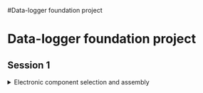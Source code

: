 #Data-logger foundation project

# Data-logger foundation project

## Session 1


<details>
  <Summary>Electronic component selection and assembly</Summary>
  
_What bits, why, and what are the strengths and limitations_

>Parts List:

|Part | Cost | Description | Datasheet |
|-----|------|-------------|-----------|
| Micro controller | 2.96NZD | [ESP32-C3 SuperMini WIFI/Bluetooth Development Board](https://www.aliexpress.com/item/1005005877531694.html) | Datasheet |
| Temp/Humidty/Pressure Sensor | 3.27NZD | [BME280 3.3V](https://www.aliexpress.com/item/1005006098059302.html) | Datasheet |
| Real Time Clock module | 1.64NZD | [DS3231 I2C](https://www.aliexpress.com/item/32822420722.html) | Datasheet |
| TF Card module | 0.69NZD | [TF Card Memory Shield Module SPI](https://www.aliexpress.com/item/32346771288.html) | Datasheet |
| TF memory card | 3.00NZD | [Off-brand 16GB TF/micro SD Card](https://www.aliexpress.com/item/1005001617961938.html?algo_exp_id=3e8b6944-24e4-4192-9359-7344f5438bc5-4&utparam-url=scene%3Asearch%7Cquery_from%3A) | Datasheet |
| Prototyping PCB | 2.10NZ | [DKS-SOLDERBREAD-02](https://www.digikey.co.nz/en/products/detail/digikey/DKS-SOLDERBREAD-02/15970925) | Datasheet |
| Battery holder | 0.37NZD | [Single 18650](https://www.aliexpress.com/item/32580480645.html) | Datasheet |
| Battery 18650 | 12.49NZD | [Molicel M35A 18650 3500mAh 10A](https://cell-supply.co.nz/product/molicel-m35a-18650-3500mah-10a-battery/) | Datasheet |
| Charging Board | 0.51NZD | [TP4056](https://www.aliexpress.com/item/32467578996.html) | [Datasheet] |
| LDO Regulator | 0.76NZD | [MCP1700-3302E](https://www.digikey.co.nz/en/products/detail/microchip-technology/MCP1700-3302E-TO/652680?s=N4IgTCBcDaILIGEAKBGA7ABgwWgMy4zAFEQBdAXyA) | [Datasheet]((https://ww1.microchip.com/downloads/en/DeviceDoc/MCP1700-Data-Sheet-20001826F.pdf)) |
| 100uF Electrolytic Capacitor | 0.13NZD | [CAP ALUM 100UF 20% 10V RADIAL TH](https://www.digikey.com/en/products/detail/chinsan-elite/PF1A101MP20511F3U/16497042?s=N4IgTCBcDaICwEYCcCC0AFAYgggggDAgLLpj4CsCCmAzAKoDCAKqgHIAiIAugL5A) | Datasheet |
| 100nF Ceramic Capacitor | 0.09NZD | [CAP CER 0.1UF 50V X7R RADIAL](https://www.digikey.com/en/products/detail/kemet/C320C104M5R5TA/3726028?s=N4IgTCBcDaIMwE4EFoEHY0DZkDkAiIAugL5A) | Datasheet |
| 27K Ohm resistor | 0.04NZD | [RES 27K OHM 5% 1/4W AXIAL](https://www.digikey.com/en/products/detail/stackpole-electronics-inc/CFM14JT27K0/1742158?s=N4IgTCBcDaIMpgOwGkCKBhAKgWgHIBEQBdAXyA) | Datasheet |
| 100K Ohm resistor | 0.03NZD | [RES 100K OHM 5% 1/8W AXIAL](https://www.digikey.com/en/products/detail/stackpole-electronics-inc/CF18JT100K/1741564?s=N4IgTCBcDaIMIDECMAOAUgFSQBmwaTgwFoA5AERAF0BfIA) | Datasheet |


![Breadboard overview](https://github.com/user-attachments/assets/5d93920e-aa86-407c-98df-cfda81e5d644)
